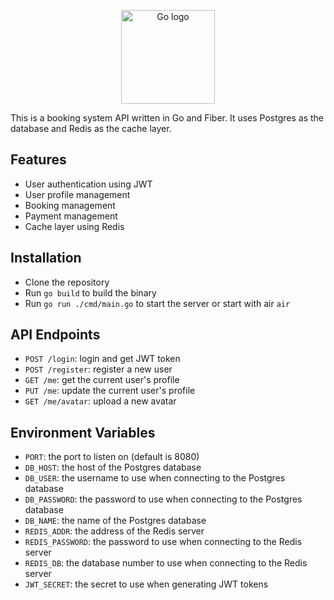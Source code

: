 <p align="center">
  <img src="https://encrypted-tbn0.gstatic.com/images?q=tbn:ANd9GcSFOpjBRhjnId1ZjM60DLgEl7U_kNGwvJ3NfA&s" height="150" alt="Go logo" />
</p>

This is a booking system API written in Go and Fiber. It uses Postgres as the database and Redis as the cache layer.

## Features

- User authentication using JWT
- User profile management
- Booking management
- Payment management
- Cache layer using Redis

## Installation

- Clone the repository
- Run `go build` to build the binary
- Run `go run ./cmd/main.go` to start the server or start with air `air`

## API Endpoints

- `POST /login`: login and get JWT token
- `POST /register`: register a new user
- `GET /me`: get the current user's profile
- `PUT /me`: update the current user's profile
- `GET /me/avatar`: upload a new avatar

## Environment Variables

- `PORT`: the port to listen on (default is 8080)
- `DB_HOST`: the host of the Postgres database
- `DB_USER`: the username to use when connecting to the Postgres database
- `DB_PASSWORD`: the password to use when connecting to the Postgres database
- `DB_NAME`: the name of the Postgres database
- `REDIS_ADDR`: the address of the Redis server
- `REDIS_PASSWORD`: the password to use when connecting to the Redis server
- `REDIS_DB`: the database number to use when connecting to the Redis server
- `JWT_SECRET`: the secret to use when generating JWT tokens
